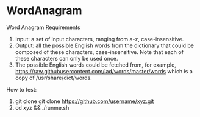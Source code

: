 # WordAnagram
Word Anagram
Requirements

1. Input: a set of input characters, ranging from a-z, case-insensitive.
2. Output: all the possible English words from the dictionary that could be composed of these characters, case-insensitive. Note that each of these characters can only be used once.
3. The possible English words could be fetched from, for example,  https://raw.githubusercontent.com/lad/words/master/words which is a copy of /usr/share/dict/words.

How to test:
1. git clone git clone https://github.com/username/xyz.git
2. cd xyz && ./runme.sh
